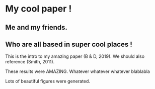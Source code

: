 # My cool paper !
## Me and my friends.
## Who are all based in super cool places !

This is the intro to my amazing paper (B & D, 2019).
We should also reference (Smith, 2011).

These results were AMAZING.
Whatever whatever whatever blablabla

Lots of beautiful figures were generated.
